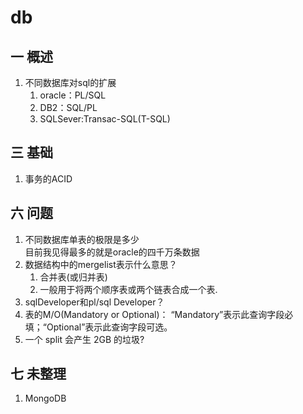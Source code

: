# db
## 一 概述
1. 不同数据库对sql的扩展
    1. oracle：PL/SQL
    2. DB2：SQL/PL
    3. SQLSever:Transac-SQL(T-SQL)

## 三 基础
1. 事务的ACID

## 六 问题
1. 不同数据库单表的极限是多少  
    目前我见得最多的就是oracle的四千万条数据
2. 数据结构中的mergelist表示什么意思？
    1. 合并表(或归并表)
    2. 一般用于将两个顺序表或两个链表合成一个表.
3. sqlDeveloper和pl/sql Developer？
4. 表的M/O(Mandatory or Optional)： “Mandatory”表示此查询字段必填；“Optional”表示此查询字段可选。
5. 一个 split 会产生 2GB 的垃圾?

## 七 未整理
1. MongoDB 